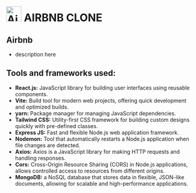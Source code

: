 # <a href="https://emoji.gg/emoji/4560-airbnb"><img src="https://cdn3.emoji.gg/emojis/4560-airbnb.png" width="40px" height="40px" alt="Airbnb"></a> AIRBNB CLONE 

## Airbnb 

- description here 

## Tools and frameworks used:

- **React.js:** JavaScript library for building user interfaces using reusable components.
- **Vite:** Build tool for modern web projects, offering quick development and optimized builds.
- **yarn:** Package manager for managing JavaScript dependencies.
- **Tailwind CSS:** Utility-first CSS framework for building custom designs quickly with pre-defined classes.
- **Express JS:** Fast and flexible Node.js web application framework.
- **Nodemon:** Tool that automatically restarts a Node.js application when file changes are detected.
- **Axios:** Axios is a JavaScript library for making HTTP requests and handling responses.
- **Cors:** Cross-Origin Resource Sharing (CORS) in Node.js applications, allows controlled access to resources from different origins.
- **MongoDB:** a NoSQL database that stores data in flexible, JSON-like documents, allowing for scalable and high-performance applications.